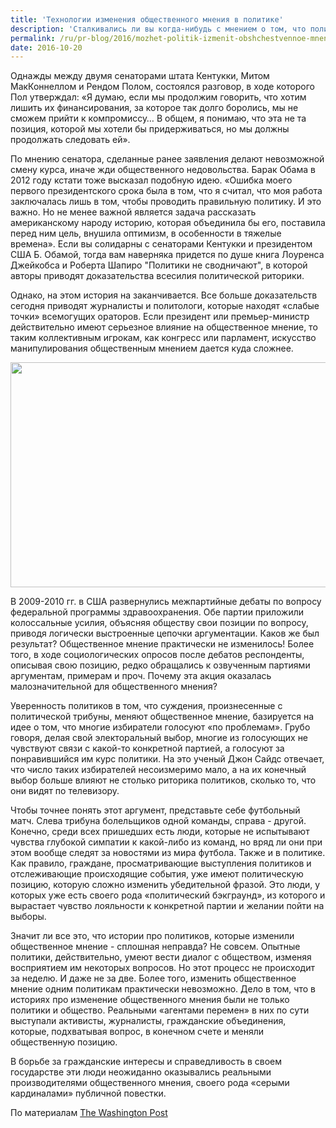 ```yaml
---
title: 'Технологии изменения общественного мнения в политике'
description: 'Сталкивались ли вы когда-нибудь с мнением о том, что политикам известны такие технологии публичных выступлений, которые могут изменить общественное мнение по любому вопрос? Что при желании талантливый политический деятель сможет заставить вас любить/ ненавидеть смертную казнь / аборты / гомосексуализм и проч.?'
permalink: /ru/pr-blog/2016/mozhet-politik-izmenit-obshchestvennoe-mnenie
date: 2016-10-20
---
```

<p>Однажды между двумя сенаторами штата Кентукки, Митом МакКоннеллом и Рендом Полом, состоялся разговор, в ходе которого Пол утверждал: «Я думаю, если мы продолжим говорить, что хотим лишить их финансирования, за которое так долго боролись, мы не сможем прийти к компромиссу… В общем, я понимаю, что эта не та позиция, которой мы хотели бы придерживаться, но мы должны продолжать следовать ей».</p>
<p>По мнению сенатора, сделанные ранее заявления делают невозможной смену курса, иначе жди общественного недовольства. Барак Обама в 2012 году кстати тоже высказал подобную идею. «Ошибка моего первого президентского срока была в том, что я считал, что моя работа заключалась лишь в том, чтобы проводить правильную политику. И это важно. Но не менее важной является задача рассказать американскому народу историю, которая объединила бы его, поставила перед ним цель, внушила оптимизм, в особенности в тяжелые времена». Если вы солидарны с сенаторами Кентукки и президентом США Б. Обамой, тогда вам наверняка придется по душе книга Лоуренса Джейкобса и Роберта Шапиро "Политики не сводничают", в которой авторы приводят доказательства всесилия политической риторики.</p>
<p>Однако, на этом история на заканчивается. Все больше доказательств сегодня приводят журналисты и политологи, которые находят «слабые точки» всемогущих ораторов. Если президент или премьер-министр действительно имеют серьезное влияние на общественное мнение, то таким коллективным игрокам, как конгресс или парламент, искусство манипулирования общественным мнением дается куда сложнее.</p>
<img src="{{ site.assets }}/upload/manipulyacija_1.jpg" alt="" class="post__img" width="580" height="360">
<p>В 2009-2010 гг. в США развернулись межпартийные дебаты по вопросу федеральной программы здравоохранения. Обе партии приложили колоссальные усилия, объясняя обществу свои позиции по вопросу, приводя логически выстроенные цепочки аргументации. Каков же был результат? Общественное мнение практически не изменилось! Более того, в ходе социологических опросов после дебатов респонденты, описывая свою позицию, редко обращались к озвученным партиями аргументам, примерам и проч. Почему эта акция оказалась малозначительной для общественного мнения?</p>
<p>Уверенность политиков в том, что суждения, произнесенные с политической трибуны, меняют общественное мнение, базируется на идее о том, что многие избиратели голосуют «по проблемам». Грубо говоря, делая свой электоральный выбор, многие из голосующих не чувствуют связи с какой-то конкретной партией, а голосуют за понравившийся им курс политики. На это ученый Джон Сайдс отвечает, что число таких избирателей несоизмеримо мало, а на их конечный выбор больше влияют не столько риторика политиков, сколько то, что они видят по телевизору.</p>
<p>Чтобы точнее понять этот аргумент, представьте себе футбольный матч. Слева трибуна болельщиков одной команды, справа - другой. Конечно, среди всех пришедших есть люди, которые не испытывают чувства глубокой симпатии к какой-либо из команд, но вряд ли они при этом вообще следят за новостями из мира футбола. Также и в политике. Как правило, граждане, просматривающие выступления политиков и отслеживающие происходящие события, уже имеют политическую позицию, которую сложно изменить убедительной фразой. Это люди, у которых уже есть своего рода «политический бэкграунд», из которого и вырастает чувство лояльности к конкретной партии и желании пойти на выборы.</p>
<p>Значит ли все это, что истории про политиков, которые изменили общественное мнение - сплошная неправда? Не совсем. Опытные политики, действительно, умеют вести диалог с обществом, изменяя восприятием им некоторых вопросов. Но этот процесс не происходит за неделю. И даже не за две. Более того, изменить общественное мнение одним политикам практически невозможно. Дело в том, что в историях про изменение общественного мнения были не только политики и общество. Реальными «агентами перемен» в них по сути выступали активисты, журналисты, гражданские объединения, которые, подхватывая вопрос, в конечном счете и меняли общественную позицию.</p>
<p>В борьбе за гражданские интересы и справедливость в своем государстве эти люди неожиданно оказывались реальными производителями общественного мнения, своего рода «серыми кардиналами» публичной повестки.</p>
По материалам <a href="https://www.washingtonpost.com/" target="_blank" rel="noopener noreferrer">The Washington Post</a>
